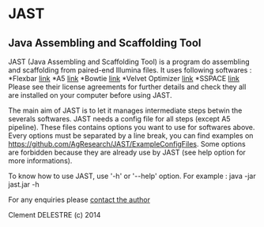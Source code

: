 JAST
====

Java Assembling and Scaffolding Tool
-----------


JAST (Java Assembling and Scaffolding Tool) is a program do assembling and scaffolding from paired-end Illumina files. It uses following softwares :
	*Flexbar [link](http://sourceforge.net/projects/flexbar/)
	*A5 [link](http://code.google.com/p/ngopt/wiki/A5PipelineREADME)
	*Bowtie [link](http://bowtie-bio.sourceforge.net/index.shtml)
	*Velvet Optimizer [link](http://bioinformatics.net.au/software.velvetoptimiser.shtml)
	*SSPACE [link](http://www.baseclear.com/lab-products/bioinformatics-tools/)
Please see their license agreements for further details and check they all are installed on your computer before using JAST.


The main aim of JAST is to let it manages intermediate steps betwin the severals softwares.
JAST needs a config file for all steps (except A5 pipeline). These files contains options you want to use
for softwares above. Every options must be separated by a line break, you can find examples on https://github.com/AgResearch/JAST/ExampleConfigFiles. Some options are forbidden because they are already
use by JAST (see help option for more informations). 

To know how to use JAST, use '-h' or '--help' option. For example : java -jar jast.jar -h

For any enquiries please [contact the author](mailto:cclementddel@gmail.com)

Clement DELESTRE (c) 2014

